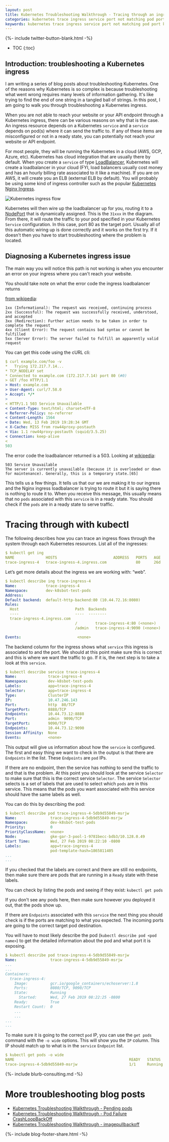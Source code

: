 ```yaml
---
layout: post
title: Kubernetes Troubleshooting Walkthrough - Tracing through an ingress
categories: kubernetes trace ingress service port not matching pod port k8sbot
keywords: kubernetes trace ingress service port not matching pod port k8sbot
---
```

{%- include twitter-button-blank.html -%}

* TOC
{:toc}

## Introduction: troubleshooting a Kubernetes ingress

I am writing a series of blog posts about troubleshooting Kubernetes. One of the reasons why Kubernetes is so complex is because troubleshooting what went wrong requires many levels of information gathering. It's like trying to find the end of one string in a tangled ball of strings. In this post, I am going to walk you through troubleshooting a Kubernetes ingress.

When you are not able to reach your website or your API endpoint through a Kubernetes ingress, there can be various reasons on why that is the case.  An ingress resource depends on a Kubernetes `service` and a `service` depends on pod(s) where it can send the traffic to.  If any of these items are misconfigured or not in a ready state, you can potentially not reach your website or API endpoint.

For most people, they will be running the Kubernetes in a cloud (AWS, GCP, Azure, etc).
Kubernetes has cloud integration that are usually there by default.  When you create a `service`
of type [LoadBalancer](https://kubernetes.io/docs/concepts/services-networking/service/#loadbalancer), Kubernetes will create a loadbalancer in your cloud (FYI, load balancers
usually cost money and has an hourly billing rate associated to it like a machine).
If you are on AWS, it will create you an ELB (external ELB by default).  You will
probably be using some kind of ingress controller such as the popular [Kubernetes
Nginx Ingress](https://github.com/kubernetes/ingress-nginx).

![Kubernetes ingress flow](/assets/blog/images/workflow/k8sbot-kube-ingress-flow.png)

Kubernetes will then wire up the loadbalancer up for you, routing it to a [NodePort](https://kubernetes.io/docs/concepts/services-networking/service/#nodeport) that is dynamically assigned.  This is the `31xxx` in the diagram.  From there, it will route the traffic to your pod specified
in your Kubernetes `Service` configuration.  In this case, port 80 as the target port.  Usually
all of this automatic wiring up is done correctly and it works on the first try.  If
it doesn't then you have to start troubleshooting where the problem is located.

## Diagnosing a Kubernetes ingress issue

The main way you will notice this path is not working is when you encounter an error on your ingress where you can't reach your website.

You should take note on what the error code the ingress loadbalancer returns

[from wikipedia](https://en.wikipedia.org/wiki/List_of_HTTP_status_codes):
```
1xx (Informational): The request was received, continuing process
2xx (Successful): The request was successfully received, understood, and accepted
3xx (Redirection): Further action needs to be taken in order to complete the request
4xx (Client Error): The request contains bad syntax or cannot be fulfilled
5xx (Server Error): The server failed to fulfill an apparently valid request
```

You can get this code using the cURL cli:

```yaml
$ curl example.com/foo -v
*   Trying 172.217.7.14...
* TCP_NODELAY set
* Connected to example.com (172.217.7.14) port 80 (#0)
> GET /foo HTTP/1.1
> Host: example.com
> User-Agent: curl/7.58.0
> Accept: */*
>
< HTTP/1.1 503 Service Unavailable
< Content-Type: text/html; charset=UTF-8
< Referrer-Policy: no-referrer
< Content-Length: 1564
< Date: Wed, 13 Feb 2019 19:28:34 GMT
< X-Cache: MISS from row44proxy-postauth
< Via: 1.1 row44proxy-postauth (squid/3.5.25)
< Connection: keep-alive
<
503
```

The error code the loadbalancer returned is a 503.  Looking at [wikipedia](https://en.wikipedia.org/wiki/List_of_HTTP_status_codes):

```
503 Service Unavailable
The server is currently unavailable (because it is overloaded or down for maintenance). Generally, this is a temporary state.[65]
```

This tells us a few things.  It tells us that our we are making it to our ingress and
the Nginx ingress loadbalancer is trying to route it but it is saying there is nothing to route it to.  When you receive this message, this usually means that no `pods` associated with this `service` is in a ready state.  You should check if the `pods` are in a ready state to serve traffic.

# Tracing through with kubectl
The following describes how you can trace an ingress flows through the system through each Kubernetes resources.
List all of the ingresses:

```yaml
$ kubectl get ing
NAME              HOSTS                         ADDRESS   PORTS   AGE
trace-ingress-4   trace-ingress-4.ingress.com             80      26d
```

Let’s get more details about the ingress we are working with: “web”.


```yaml
$ kubectl describe ing trace-ingress-4
Name:             trace-ingress-4
Namespace:        dev-k8sbot-test-pods
Address:          
Default backend:  default-http-backend:80 (10.44.72.16:8080)
Rules:
  Host                         Path  Backends
  ----                         ----  --------
  trace-ingress-4.ingress.com  
                               /        trace-ingress-4:80 (<none>)
                               /admin   trace-ingress-4:9090 (<none>)

Events:                         <none>

```

The backend column for the ingress shows what `service` this ingress is associated
to and the port.  We should at this point make sure this is correct and this is where
we want the traffic to go.  If it is, the next step is to take a look at this `service`.

```yaml
$ kubectl describe service trace-ingress-4
Name:              trace-ingress-4
Namespace:         dev-k8sbot-test-pods
Labels:            app=trace-ingress-4
Selector:          app=trace-ingress-4
Type:              ClusterIP
IP:                10.47.246.143
Port:              http  80/TCP
TargetPort:        8888/TCP
Endpoints:         10.44.73.12:8888
Port:              admin  9090/TCP
TargetPort:        9090/TCP
Endpoints:         10.44.73.12:9090
Session Affinity:  None
Events:            <none>
```

This output will give us information about how the `service` is configured.  The
first and easy thing we want to check in the output is that there are `Endpoints`
in the list.  These `Endpoints` are `pod` IPs.

If there are no endpoint, then the service has nothing to send the traffic to and that
is the problem.  At this point you should look at the service `Selector` to make sure
that this is the correct service `Selector`.  The service `Selector` selects is a set
of labels that are used to select which `pods` are in this service.  This means that
the pods you want associated with this service should have the same labels as well.

You can do this by describing the pod:
```yaml
$ kubectl describe pod trace-ingress-4-5db9d55849-msrjw
Name:               trace-ingress-4-5db9d55849-msrjw
Namespace:          dev-k8sbot-test-pods
Priority:           0
PriorityClassName:  <none>
Node:               gke-gar-3-pool-1-9781becc-bdb3/10.128.0.49
Start Time:         Wed, 27 Feb 2019 08:22:10 -0800
Labels:             app=trace-ingress-4
                    pod-template-hash=1865811405
...
...
```

If you checked that the labels are correct and there are still no endpoints, then
make sure there are pods that are running in a `Ready` state with these labels.

You can check by listing the pods and seeing if they exist: `kubectl get pods`

If you don't see any pods here, then make sure however you deployed it out, that
the pods show up.

If there are `Endpoints` associated with this `service` the next thing you should
check is if the ports are matching to what you expected.  The incoming ports are
going to the correct target pod destination.

You will have to most likely describe the pod (`kubectl describe pod <pod name>`)
to get the detailed information about the pod and what port it is exposing.

```yaml
$ kubectl describe pod trace-ingress-4-5db9d55849-msrjw
Name:               trace-ingress-4-5db9d55849-msrjw
...
...
Containers:
  trace-ingress-4:
    Image:          gcr.io/google_containers/echoserver:1.8
    Ports:          8080/TCP, 9090/TCP
    State:          Running
      Started:      Wed, 27 Feb 2019 08:22:25 -0800
    Ready:          True
    Restart Count:  0
    ...
    ...
...
...
```

To make sure it is going to the correct `pod` IP, you can use the `get pods`
command with the `-o wide` options.  This will show you the `IP` column.  This
IP should match up to what is in the `service` `Endpoint` list.

```yaml
$ kubectl get pods -o wide
NAME                                                   READY   STATUS             RESTARTS   AGE   IP            NODE                             NOMINATED NODE
trace-ingress-4-5db9d55849-msrjw                       1/1     Running            0          9h    10.44.73.12   gke-gar-3-pool-1-9781becc-bdb3   <none>
```

{%- include blurb-consulting.md -%}

# More troubleshooting blog posts

* <A HREF="https://managedkube.com/kubernetes/k8sbot/troubleshooting/pending/pod/2019/02/22/pending-pod.html">Kubernetes Troubleshooting Walkthrough - Pending pods</a>
* <A HREF="https://managedkube.com/kubernetes/pod/failure/crashloopbackoff/k8sbot/troubleshooting/2019/02/12/pod-failure-crashloopbackoff.html">Kubernetes Troubleshooting Walkthrough - Pod Failure CrashLoopBackOff</a>
* <A HREF="https://managedkube.com/kubernetes/k8sbot/troubleshooting/imagepullbackoff/2019/02/23/imagepullbackoff.html">Kubernetes Troubleshooting Walkthrough - imagepullbackoff</a>

<!-- Blog footer share -->
{%- include blog-footer-share.html -%}
